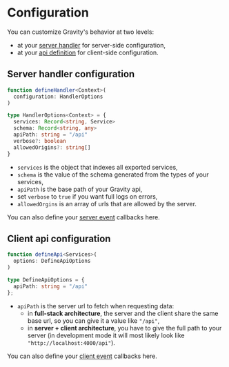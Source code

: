 # Configuration

You can customize Gravity's behavior at two levels:

- at your [server handler](/docs/project-structure/handler) for server-side configuration,
- at your [api definition](/docs/project-structure/api) for client-side configuration.

## Server handler configuration

```ts
function defineHandler<Context>(
  configuration: HandlerOptions
)

type HandlerOptions<Context> = {
  services: Record<string, Service>
  schema: Record<string, any>
  apiPath: string = "/api"
  verbose?: boolean
  allowedOrigins?: string[]
}
```

- `services` is the object that indexes all exported services,
- `schema` is the value of the schema generated from the types of your services,
- `apiPath` is the base path of your Gravity api,
- set `verbose` to `true` if you want full logs on errors,
- `allowedOrgins` is an array of urls that are allowed by the server.

You can also define your [server event](/docs/usage/events) callbacks here.

## Client api configuration

```ts
function defineApi<Services>(
  options: DefineApiOptions
)

type DefineApiOptions = {
  apiPath: string = "/api"
};
```

- `apiPath` is the server url to fetch when requesting data:
  - in **full-stack architecture**, the server and the client share the same base url, so you can give it a value like `"/api"`,
  - in **server + client architecture**, you have to give the full path to your server (in development mode it will most likely look like `"http://localhost:4000/api"`).

You can also define your [client event](/docs/usage/events) callbacks here.
